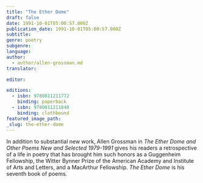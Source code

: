 ```yaml
---
title: "The Ether Dome"
draft: false
date: 1991-10-01T05:00:57.000Z
publication_date: 1991-10-01T05:00:57.000Z
subtitle:
genre: poetry
subgenre:
language:
author:
  - author/allen-grossman.md
translator:

editor:

editions:
  - isbn: 9780811211772
    binding: paperback
  - isbn: 9780811211840
    binding: clothbound
featured_image_path:
_slug: the-ether-dome
---
```


In addition to substantial new work, Allen Grossman in _The Ether Dome and Other Poems New and Selected 1979-1991_ gives his readers a retrospective of a life in poetry that has brought him such honors as a Guggenheim Fellowship, the Witter Bynner Prize of the American Academy and Institute of Arts and Letters, and a MacArthur Fellowship. _The Ether Dome_ is his seventh book of poems.

